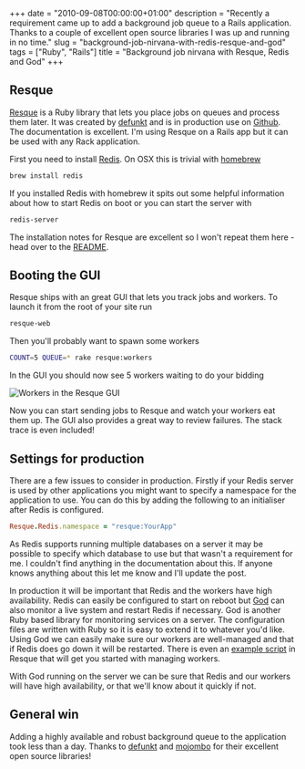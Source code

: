 +++
date = "2010-09-08T00:00:00+01:00"
description = "Recently a requirement came up to add a background job queue to a Rails application. Thanks to a couple of excellent open source libraries I was up and running in no time."
slug = "background-job-nirvana-with-redis-resque-and-god"
tags = ["Ruby", "Rails"]
title = "Background job nirvana with Resque, Redis and God"
+++

## Resque

[Resque][5] is a Ruby library that lets you place jobs on queues and process
them later. It was created by [defunkt][4] and is in production use on
[Github][10]. The documentation is excellent. I'm using Resque on a Rails app
but it can be used with any Rack application.

First you need to install [Redis][7]. On OSX this is trivial with [homebrew][6]

```sh
brew install redis
```

If you installed Redis with homebrew it spits out some helpful information about
how to start Redis on boot or you can start the server with

```sh
redis-server
```

The installation notes for Resque are excellent so I won't repeat them here -
head over to the [README][8].

## Booting the GUI

Resque ships with an great GUI that lets you track jobs and workers. To launch
it from the root of your site run

```sh
resque-web
```

Then you'll probably want to spawn some workers

```sh
COUNT=5 QUEUE=* rake resque:workers
```

In the GUI you should now see 5 workers waiting to do your bidding

![Workers in the Resque GUI][9]

Now you can start sending jobs to Resque and watch your workers eat them up. The
GUI also provides a great way to review failures. The stack trace is even
included!

## Settings for production

There are a few issues to consider in production. Firstly if your Redis server
is used by other applications you might want to specify a namespace for the
application to use. You can do this by adding the following to an initialiser
after Redis is configured.

```ruby
Resque.Redis.namespace = "resque:YourApp"
```

As Redis supports running multiple databases on a server it may be possible to
specify which database to use but that wasn't a requirement for me. I couldn't
find anything in the documentation about this. If anyone knows anything about
this let me know and I'll update the post.

In production it will be important that Redis and the workers have high
availability. Redis can easily be configured to start on reboot but [God][2] can
also monitor a live system and restart Redis if necessary. God is another Ruby
based library for monitoring services on a server. The configuration files are
written with Ruby so it is easy to extend it to whatever you'd like. Using God
we can easily make sure our workers are well-managed and that if Redis does go
down it will be restarted. There is even an [example script][1] in Resque that
will get you started with managing workers.

With God running on the server we can be sure that Redis and our workers will
have high availability, or that we'll know about it quickly if not.

## General win

Adding a highly available and robust background queue to the application took
less than a day. Thanks to [defunkt][4] and [mojombo][3] for their excellent
open source libraries!

[1]: http://github.com/defunkt/resque/blob/master/examples/god/resque.god
[2]: http://god.rubyforge.org/
[3]: http://tom.preston-werner.com/
[4]: http://chriswanstrath.com/
[5]: http://github.com/defunkt/resque/
[6]: http://github.com/mxcl/homebrew
[7]: http://code.google.com/p/redis/
[8]: http://github.com/defunkt/resque/blob/master/README.markdown
[9]: /images/articles/resque_workers.png
[10]: http://github.com
